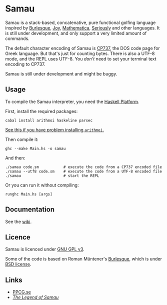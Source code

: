 Samau
=====
Samau is a stack-based, concatenative, pure functional golfing language inspired by [Burlesque](http://mroman.ch/burlesque), [Joy](http://www.latrobe.edu.au/humanities/research/research-projects/past-projects/joy-programming-language), [Mathematica](http://wolfram.com/mathematica/), [Seriously](https://github.com/Mego/Seriously) and other languages. It is still under development, and only support a very limited amount of commands.

The default character encoding of Samau is [CP737](https://en.wikipedia.org/wiki/Code_page_737), the DOS code page for Greek language. But that's just for counting bytes. There is also a UTF-8 mode, and the REPL uses UTF-8. You _don't_ need to set your terminal text encoding to CP737.

Samau is still under development and might be buggy.

## Usage

To compile the Samau interpreter, you need the [Haskell Platform](https://www.haskell.org/platform/).

First, install the required packages:

    cabal install arithmoi haskeline parsec

[See this if you have problem installing `arithmoi`.](https://github.com/cartazio/arithmoi/issues/13)

Then compile it:

    ghc --make Main.hs -o samau

And then:

    ./samau code.sm           # execute the code from a CP737 encoded file
    ./samau --utf8 code.sm    # execute the code from a UTF-8 encoded file
    ./samau                   # start the REPL

Or you can run it without compiling:

    runghc Main.hs [args]

## Documentation
See the [wiki](https://github.com/AlephAlpha/Samau/wiki).

## Licence

Samau is licenced under [GNU GPL v3](https://github.com/AlephAlpha/Samau/blob/master/LICENSE).

Some of the code is based on Roman Müntener's [Burlesque](https://github.com/FMNSSun/Burlesque), which is under [BSD license](https://github.com/FMNSSun/Burlesque#license).

## Links
* [PPCG.se](http://codegolf.stackexchange.com/)
* [_The Legend of Samau_](http://www.guokr.com/blog/744130/)

